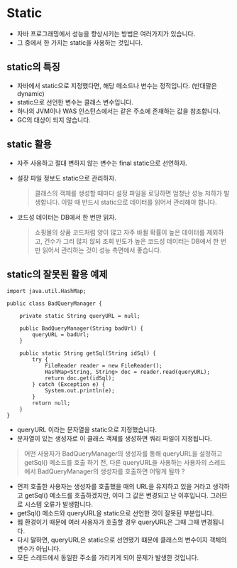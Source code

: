 # Static
* 자바 프로그래밍에서 성능을 향상시키는 방법은 여러가지가 있습니다.
* 그 중에서 한 가지는 static을 사용하는 것입니다.

## static의 특징
* 자바에서 static으로 지정했다면, 해당 메소드나 변수는 정적입니다. (반대말은 dynamic)
* static으로 선언한 변수는 클래스 변수입니다.
* 하나의 JVM이나 WAS 인스턴스에서는 같은 주소에 존재하는 값을 참조합니다.
* GC의 대상이 되지 않습니다.

## static 활용
* 자주 사용하고 절대 변하지 않는 변수는 final static으로 선언하자.

* 설장 파일 정보도 static으로 관리하자.
    > 클래스의 객체를 생성할 때마다 설정 파일을 로딩하면 엄청난 성능 저하가 발생합니다. 이럴 때 반드시 static으로 데이터를 읽어서 관리해야 합니다.

* 코드성 데이터는 DB에서 한 번만 읽자.
    > 쇼핑몰의 상품 코드처럼 양이 많고 자주 바뀔 확률이 높은 데이터를 제외하고, 
    건수가 그리 많지 않되 조회 빈도가 높은 코드성 데이터는 DB에서 한 번만 읽어서 관리하는 것이 성능 측면에서 좋습니다.
    
## static의 잘못된 활용 예제
```
import java.util.HashMap;

public class BadQueryManager {
    
    private static String queryURL = null;
    
    public BadQueryManager(String badUrl) {
        queryURL = badUrl;
    }
    
    public static String getSql(String idSql) {
        try {
            FileReader reader = new FileReader();
            HashMap<String, String> doc = reader.read(queryURL);
            return doc.get(idSql);
        } catch (Exception e) {
            System.out.println(e);
        }
        return null;
    }
}
```
* queryURL 이라는 문자열을 static으로 지정했습니다.
* 문자열이 있는 생성자로 이 클래스 객체를 생성하면 쿼리 파일이 지정됩니다.

> 어떤 사용자가 BadQueryManager의 생성자를 통해 queryURL을 설정하고 getSql() 메소드를 호출 하기 전, 다른 queryURL을 사용하는 사용자의 스레드에서 BadQueryManager의 생성자를 호출하면 어떻게 될까 ?
* 먼저 호출한 사용자는 생성자를 호출했을 때의 URL을 유지하고 있을 거라고 생각하고 getSql() 메소드를 호출하겠지만, 이미 그 값은 변경되고 난 이후입니다. 그러므로 시스템 오류가 발생합니다.
* getSql() 메소드와 queryURL을 static으로 선언한 것이 잘못된 부분입니다.
* 웹 환경이기 때문에 여러 사용자가 호출할 경우 queryURL은 그때 그때 변경됩니다.
* 다시 말하면, queryURL은 static으로 선언됐기 떄문에 클래스의 변수이지 객체의 변수가 아닙니다.
* 모든 스레드에서 동일한 주소를 가리키게 되어 문제가 발생한 것입니다.